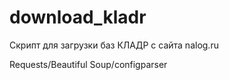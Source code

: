 # download_kladr

Скрипт для загрузки баз КЛАДР с сайта nalog.ru

Requests/Beautiful Soup/configparser
